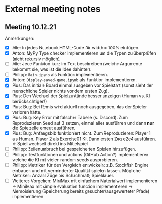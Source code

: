 # External meeting notes

## Meeting 10.12.21

Anmerkungen:

- [x] Alle: In jedes Notebook HTML-Code für width = 100% einfügen.
- [x] Anton: MyPy Type checker implementieren um die Typen zu überprüfen (nicht rekursiv möglich).
- [ ] Alle: Jede Funktion kurz im Text beschreiben (welche Argumente bekommt sie, was ist die Idee dahinter).
- [ ] Philipp: `Main.ipynb` als Funktion implementieren.
- [x] Anton: `Display-saved-game.ipynb` als Funktion implementieren.
- [x] Pius: Das initiale Board einmal ausgeben vor Spielstart (sonst sieht der menschliche Spieler nichts vor dem ersten Zug).
- [x] Pius: Den Wechsel der Spielzustände besser anzeigen (Human vs. KI berücksichtigen!)
- [x] Pius: Bug: Bei Remis wird aktuell noch ausgegeben, das der Spieler verloren hätte.
- [x] Pius: Bug: Key Error mit falscher Tabelle (s. Discord). Zum Reproduzieren Seed auf 3 setzen, einmal alles ausführen und dann **nur** die Spielzelle erneut ausführen.
- [x] Pius: Bug: Anfangsbib funktioniert nicht. Zum Reproduzieren: Player 1 als Human, Player 2 als Exercise01 KI. Dann ersten Zug e2e4 ausführen. ⇒ Spiel wechselt direkt ins Mittelspiel.
- [ ] Philipp: Zeilenumbruch bei gespeicherten Spielen hinzufügen.
- [ ] Philipp: Testfunktionen und actions (GitHub Action?) implementieren welche die KI mit vielen random seeds ausprobieren.
- [ ] Philipp: Metriken für den Vergleich entwickeln: z.B. Stockfish Engine einbauen und mit verminderter Qualität spielen lassen. Mögliche Metriken: Anzahl Züge bis Schachmatt; Spieldauer.
- [ ] Weiteres Vorgehen: MiniMax mit einfachem Materialwert implementieren → MiniMax mit simple evaluation function implementieren → Memoisierung (Speicherung bereits gesuchter/ausgewerteter Pfade) implementieren.
